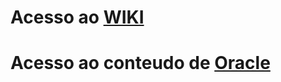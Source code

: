 # Acesso ao [WIKI](https://github.com/sudoxhero/wiki/wiki)

# Acesso ao conteudo de [Oracle](https://github.com/sudoxhero/wiki/wiki/Oracle)
